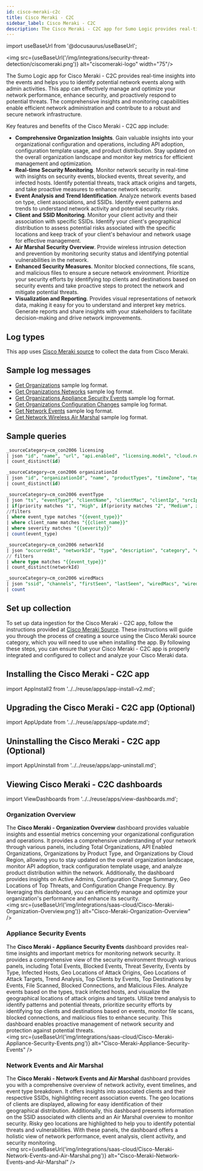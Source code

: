 ```yaml
---
id: cisco-meraki-c2c
title: Cisco Meraki - C2C
sidebar_label: Cisco Meraki - C2C
description: The Cisco Meraki - C2C app for Sumo Logic provides real-time insights into the events and helps you to identify potential network events along with admin activities.
---
```

import useBaseUrl from '@docusaurus/useBaseUrl';

<img src={useBaseUrl('/img/integrations/security-threat-detection/ciscomeraki.png')} alt="ciscomeraki-logo" width="75"/>

The Sumo Logic app for Cisco Meraki - C2C provides real-time insights into the events and helps you to identify potential network events along with admin activities. This app can effectively manage and optimize your network performance, enhance security, and proactively respond to potential threats. The comprehensive insights and monitoring capabilities enable efficient network administration and contribute to a robust and secure network infrastructure.

Key features and benefits of the Cisco Meraki - C2C app include:

- **Comprehensive Organization Insights**. Gain valuable insights into your organizational configuration and operations, including API adoption, configuration template usage, and product distribution. Stay updated on the overall organization landscape and monitor key metrics for efficient management and optimization.
- **Real-time Security Monitoring**. Monitor network security in real-time with insights on security events, blocked events, threat severity, and infected hosts. Identify potential threats, track attack origins and targets, and take proactive measures to enhance network security.
- **Event Analysis and Trend Identification**. Analyze network events based on type, client associations, and SSIDs. Identify event patterns and trends to understand network activity and potential security risks.
- **Client and SSID Monitoring**. Monitor your client activity and their association with specific SSIDs. Identify your client's geographical distribution to assess potential risks associated with the specific locations and keep track of your client's behaviour and network usage for effective management.
- **Air Marshal Security Overview**. Provide wireless intrusion detection and prevention by monitoring security status and identifying potential vulnerabilities in the network.
- **Enhanced Security Measures**. Monitor blocked connections, file scans, and malicious files to ensure a secure network environment. Prioritize your security efforts by identifying top clients and destinations based on security events and take proactive steps to protect the network and mitigate potential threats.
- **Visualization and Reporting**. Provides visual representations of network data, making it easy for you to understand and interpret key metrics. Generate reports and share insights with your stakeholders to facilitate decision-making and drive network improvements.

## Log types

This app uses [Cisco Meraki source](/docs/send-data/hosted-collectors/cloud-to-cloud-integration-framework/cisco-meraki-source) to collect the data from Cisco Meraki.

## Sample log messages

- [Get Organizations](https://developer.cisco.com/meraki/api-latest/#!get-organizations) sample log format.
- [Get Organizations Networks](https://developer.cisco.com/meraki/api-latest/#!get-organization-networks) sample log format.
- [Get Organizations Appliance Security Events](https://developer.cisco.com/meraki/api-v1/#!get-organization-appliance-security-events) sample log format.
- [Get Organizations Configuration Changes](https://developer.cisco.com/meraki/api-v1/#!get-organization-configuration-changes) sample log format.
- [Get Network Events](https://developer.cisco.com/meraki/api-v1/#!get-network-events) sample log format.
- [Get Network Wireless Air Marshal](https://developer.cisco.com/meraki/api-v1/#!get-network-wireless-air-marshal) sample log format.

## Sample queries

```sql title="Total Organizations"
_sourceCategory=cm_con2006 licensing
| json "id", "name", "url", "api.enabled", "licensing.model", "cloud.region.name", "management.details.[*].name", "management.details.[*].value" as id, name, url, enabled, model, region, management_name, management_value nodrop
| count_distinct(id)
```

```sql title="Total Network Logs"
_sourceCategory=cm_con2006 organizationId
| json "id", "organizationId", "name", "productTypes", "timeZone", "tags", "enrollmentString", "url", "notes", "isBoundToConfigTemplate" as id, organization_id, name, product_types, time_zone, tags, enrollment_string, url, notes, is_bound_to_config_template nodrop
| count_distinct(id)
```

```sql title="Total Events"
_sourceCategory=cm_con2006 eventType
| json "ts", "eventType", "clientName", "clientMac", "clientIp", "srcIp", "destIp", "protocol", "uri", "canonicalName", "destinationPort", "fileType", "fileSizeBytes", "disposition", "action", "deviceMac", "priority", "classification", "message", "signature", "ruleId"  as date_time, event_type, client_name, client_mac, client_ip, src_ip, dest_ip, protocol, uri, canonical_name, dest_port, file_type, file_size_bytes, disposition, action, device_mac, priority, classification, message, signature, rule_id nodrop
| if(priority matches "1", "High", if(priority matches "2", "Medium", if(priority matches "3", "Low", if (priority matches "4", "Very Low", "-")))) as severity
//filters
| where event_type matches "{{event_type}}"
| where client_name matches "{{client_name}}"
| where severity matches "{{severity}}"
| count(event_type)
```

```sql title="Network Activity"
_sourceCategory=cm_con2006 networkId
| json "occurredAt", "networkId", "type", "description", "category", "clientId", "clientDescription", "clientMac", "deviceSerial", "deviceName", "ssidNumber", "eventData.radio", "eventData.vap", "eventData.client_mac", "eventData.client_ip", "eventData.channel", "eventData.rssi", "eventData.aid" as occurredAt, networkId, type, description, category, clientId, clientDescription, clientMac, deviceSerial, deviceName, ssidNumber, radio, vap, client_mac, client_ip, channel, rssi, aid nodrop
// filters
| where type matches "{{event_type}}"
| count_distinct(networkId)
```

```sql title="Total Activities"
_sourceCategory=cm_con2006 wiredMacs
| json "ssid", "channels", "firstSeen", "lastSeen", "wiredMacs", "wiredVlans", "wiredLastSeen","bssids[*].bssid","bssids[*].detectedBy[*].device","bssids[*].detectedBy[*].rssi" as ssid, channels, first_seen, last_seen, wired_macs, wired_vlans, wired_last_seen,bssids,devices,rssi_values nodrop
| count
```

## Set up collection

To set up data ingestion for the Cisco Meraki - C2C app, follow the instructions provided at [Cisco Meraki Source](/docs/send-data/hosted-collectors/cloud-to-cloud-integration-framework/cisco-meraki-source). These instructions will guide you through the process of creating a source using the Cisco Meraki source category, which you will need to use when installing the app. By following these steps, you can ensure that your Cisco Meraki - C2C app is properly integrated and configured to collect and analyze your Cisco Meraki data.

## Installing the Cisco Meraki - C2C app

import AppInstall2 from '../../reuse/apps/app-install-v2.md';

<AppInstall2/>

## Upgrading the Cisco Meraki - C2C app (Optional)

import AppUpdate from '../../reuse/apps/app-update.md';

<AppUpdate/>

## Uninstalling the Cisco Meraki - C2C app (Optional)

import AppUninstall from '../../reuse/apps/app-uninstall.md';

<AppUninstall/>

## Viewing Cisco Meraki - C2C dashboards​

import ViewDashboards from '../../reuse/apps/view-dashboards.md';

<ViewDashboards/>

### Organization Overview

The **Cisco Meraki - Organization Overview** dashboard provides valuable insights and essential metrics concerning your organizational configuration and operations. It provides a comprehensive understanding of your network through various panels, including Total Organizations, API Enabled Organizations, Organizations by Product Type, and Organizations by Cloud Region, allowing you to stay updated on the overall organization landscape, monitor API adoption, track configuration template usage, and analyze product distribution within the network. Additionally, the dashboard provides insights on Active Admins, Configuration Change Summary, Geo Locations of Top Threats, and Configuration Change Frequency. By leveraging this dashboard, you can efficiently manage and optimize your organization's performance and enhance its security. <br/><img src={useBaseUrl('img/integrations/saas-cloud/Cisco-Meraki-Organization-Overview.png')} alt="Cisco-Meraki-Organization-Overview" />

### Appliance Security Events

The **Cisco Meraki - Appliance Security Events** dashboard provides real-time insights and important metrics for monitoring network security. It provides a comprehensive view of the security environment through various panels, including Total Events, Blocked Events, Threat Severity, Events by Type, Infected Hosts, Geo Locations of Attack Origins, Geo Locations of Attack Targets, Trend Analysis, Top Clients by Events, Top Destinations by Events, File Scanned, Blocked Connections, and Malicious Files. Analyze events based on the types, track infected hosts, and visualize the geographical locations of attack origins and targets. Utilize trend analysis to identify patterns and potential threats, prioritize security efforts by identifying top clients and destinations based on events, monitor file scans, blocked connections, and malicious files to enhance security. This dashboard enables proactive management of network security and protection against potential threats. <br/><img src={useBaseUrl('img/integrations/saas-cloud/Cisco-Meraki-Appliance-Security-Events.png')} alt="Cisco-Meraki-Appliance-Security-Events" />

### Network Events and Air Marshal

The **Cisco Meraki - Network Events and Air Marshal** dashboard provides you with a comprehensive overview of network activity, event timelines, and event type breakdown. It offers insights into associated clients and their respective SSIDs, highlighting recent association events. The geo locations of clients are displayed, allowing for easy identification of their geographical distribution. Additionally, this dashboard presents information on the SSID associated with clients and an Air Marshal overview to monitor security. Risky geo locations are highlighted to help you to identify potential threats and vulnerabilities. With these panels, the dashboard offers a holistic view of network performance, event analysis, client activity, and security monitoring. <br/><img src={useBaseUrl('img/integrations/saas-cloud/Cisco-Meraki-Network-Events-and-Air-Marshal.png')} alt="Cisco-Meraki-Network-Events-and-Air-Marshal" />
